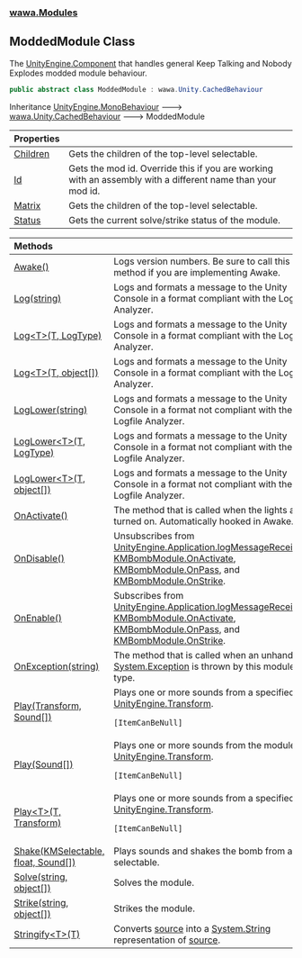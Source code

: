 ### [wawa.Modules](wawa.Modules.md 'wawa.Modules')

## ModdedModule Class

The [UnityEngine.Component](https://docs.microsoft.com/en-us/dotnet/api/UnityEngine.Component 'UnityEngine.Component') that handles general Keep Talking and Nobody Explodes modded module behaviour.

```csharp
public abstract class ModdedModule : wawa.Unity.CachedBehaviour
```

Inheritance [UnityEngine.MonoBehaviour](https://docs.microsoft.com/en-us/dotnet/api/UnityEngine.MonoBehaviour 'UnityEngine.MonoBehaviour') &#129106; [wawa.Unity.CachedBehaviour](https://docs.microsoft.com/en-us/dotnet/api/wawa.Unity.CachedBehaviour 'wawa.Unity.CachedBehaviour') &#129106; ModdedModule

| Properties | |
| :--- | :--- |
| [Children](ModdedModule.Children.md 'wawa.Modules.ModdedModule.Children') | Gets the children of the top-level selectable. |
| [Id](ModdedModule.Id.md 'wawa.Modules.ModdedModule.Id') | Gets the mod id. Override this if you are working with an assembly with a different name than your mod id. |
| [Matrix](ModdedModule.Matrix.md 'wawa.Modules.ModdedModule.Matrix') | Gets the children of the top-level selectable. |
| [Status](ModdedModule.Status.md 'wawa.Modules.ModdedModule.Status') | Gets the current solve/strike status of the module. |

| Methods | |
| :--- | :--- |
| [Awake()](ModdedModule.Awake.md 'wawa.Modules.ModdedModule.Awake()') | Logs version numbers. Be sure to call this method if you are implementing Awake. |
| [Log(string)](ModdedModule.Log(string).md 'wawa.Modules.ModdedModule.Log(string)') | Logs and formats a message to the Unity Console in a format compliant with the Logfile Analyzer. |
| [Log&lt;T&gt;(T, LogType)](ModdedModule.Log{T}(T,LogType).md 'wawa.Modules.ModdedModule.Log<T>(T, LogType)') | Logs and formats a message to the Unity Console in a format compliant with the Logfile Analyzer. |
| [Log&lt;T&gt;(T, object[])](ModdedModule.Log{T}(T,object[]).md 'wawa.Modules.ModdedModule.Log<T>(T, object[])') | Logs and formats a message to the Unity Console in a format compliant with the Logfile Analyzer. |
| [LogLower(string)](ModdedModule.LogLower(string).md 'wawa.Modules.ModdedModule.LogLower(string)') | Logs and formats a message to the Unity Console in a format not compliant with the Logfile Analyzer. |
| [LogLower&lt;T&gt;(T, LogType)](ModdedModule.LogLower{T}(T,LogType).md 'wawa.Modules.ModdedModule.LogLower<T>(T, LogType)') | Logs and formats a message to the Unity Console in a format not compliant with the Logfile Analyzer. |
| [LogLower&lt;T&gt;(T, object[])](ModdedModule.LogLower{T}(T,object[]).md 'wawa.Modules.ModdedModule.LogLower<T>(T, object[])') | Logs and formats a message to the Unity Console in a format not compliant with the Logfile Analyzer. |
| [OnActivate()](ModdedModule.OnActivate.md 'wawa.Modules.ModdedModule.OnActivate()') | The method that is called when the lights are turned on. Automatically hooked in Awake. |
| [OnDisable()](ModdedModule.OnDisable.md 'wawa.Modules.ModdedModule.OnDisable()') | Unsubscribes from [UnityEngine.Application.logMessageReceived](https://docs.microsoft.com/en-us/dotnet/api/UnityEngine.Application.logMessageReceived 'UnityEngine.Application.logMessageReceived'), [KMBombModule.OnActivate](https://docs.microsoft.com/en-us/dotnet/api/KMBombModule.OnActivate 'KMBombModule.OnActivate'),<br/>[KMBombModule.OnPass](https://docs.microsoft.com/en-us/dotnet/api/KMBombModule.OnPass 'KMBombModule.OnPass'), and [KMBombModule.OnStrike](https://docs.microsoft.com/en-us/dotnet/api/KMBombModule.OnStrike 'KMBombModule.OnStrike'). |
| [OnEnable()](ModdedModule.OnEnable.md 'wawa.Modules.ModdedModule.OnEnable()') | Subscribes from [UnityEngine.Application.logMessageReceived](https://docs.microsoft.com/en-us/dotnet/api/UnityEngine.Application.logMessageReceived 'UnityEngine.Application.logMessageReceived'), [KMBombModule.OnActivate](https://docs.microsoft.com/en-us/dotnet/api/KMBombModule.OnActivate 'KMBombModule.OnActivate'),<br/>[KMBombModule.OnPass](https://docs.microsoft.com/en-us/dotnet/api/KMBombModule.OnPass 'KMBombModule.OnPass'), and [KMBombModule.OnStrike](https://docs.microsoft.com/en-us/dotnet/api/KMBombModule.OnStrike 'KMBombModule.OnStrike'). |
| [OnException(string)](ModdedModule.OnException(string).md 'wawa.Modules.ModdedModule.OnException(string)') | The method that is called when an unhandled [System.Exception](https://docs.microsoft.com/en-us/dotnet/api/System.Exception 'System.Exception') is thrown by this module type. |
| [Play(Transform, Sound[])](ModdedModule.Play(Transform,Sound[]).md 'wawa.Modules.ModdedModule.Play(Transform, wawa.Modules.Sound[])') | Plays one or more sounds from a specified [UnityEngine.Transform](https://docs.microsoft.com/en-us/dotnet/api/UnityEngine.Transform 'UnityEngine.Transform').<p/>`[ItemCanBeNull]` |
| [Play(Sound[])](ModdedModule.Play(Sound[]).md 'wawa.Modules.ModdedModule.Play(wawa.Modules.Sound[])') | Plays one or more sounds from the module [UnityEngine.Transform](https://docs.microsoft.com/en-us/dotnet/api/UnityEngine.Transform 'UnityEngine.Transform').<p/>`[ItemCanBeNull]` |
| [Play&lt;T&gt;(T, Transform)](ModdedModule.Play{T}(T,Transform).md 'wawa.Modules.ModdedModule.Play<T>(T, Transform)') | Plays one or more sounds from a specified [UnityEngine.Transform](https://docs.microsoft.com/en-us/dotnet/api/UnityEngine.Transform 'UnityEngine.Transform').<p/>`[ItemCanBeNull]` |
| [Shake(KMSelectable, float, Sound[])](ModdedModule.Shake(KMSelectable,float,Sound[]).md 'wawa.Modules.ModdedModule.Shake(KMSelectable, float, wawa.Modules.Sound[])') | Plays sounds and shakes the bomb from a selectable. |
| [Solve(string, object[])](ModdedModule.Solve(string,object[]).md 'wawa.Modules.ModdedModule.Solve(string, object[])') | Solves the module. |
| [Strike(string, object[])](ModdedModule.Strike(string,object[]).md 'wawa.Modules.ModdedModule.Strike(string, object[])') | Strikes the module. |
| [Stringify&lt;T&gt;(T)](ModdedModule.Stringify{T}(T).md 'wawa.Modules.ModdedModule.Stringify<T>(T)') | Converts [source](ModdedModule.Stringify{T}(T).md#wawa.Modules.ModdedModule.Stringify_T_(T).source 'wawa.Modules.ModdedModule.Stringify<T>(T).source') into a [System.String](https://docs.microsoft.com/en-us/dotnet/api/System.String 'System.String') representation of [source](ModdedModule.Stringify{T}(T).md#wawa.Modules.ModdedModule.Stringify_T_(T).source 'wawa.Modules.ModdedModule.Stringify<T>(T).source'). |
